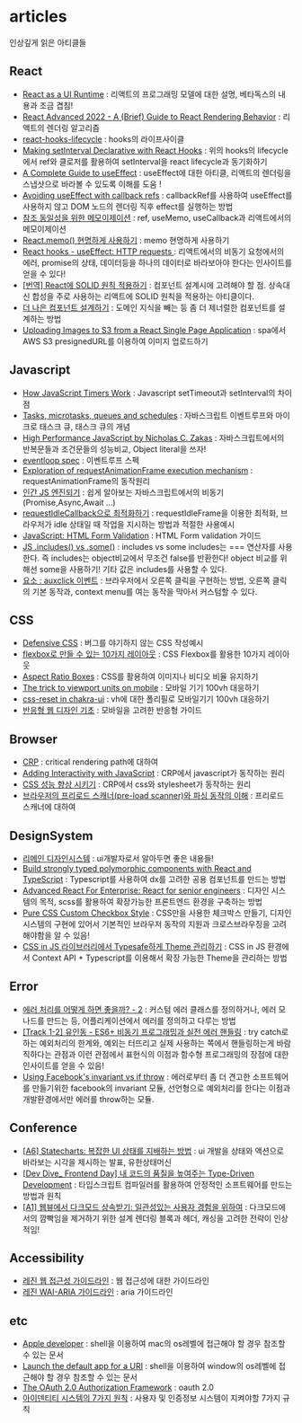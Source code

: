 # articles

인상깊게 읽은 아티클들

## React

- [React as a UI Runtime](https://overreacted.io/react-as-a-ui-runtime/) : 리액트의 프로그래밍 모델에 대한 설명, 베타독스의 내용과 조금 겹침!
- [React Advanced 2022 - A (Brief) Guide to React Rendering Behavior](https://blog.isquaredsoftware.com/2022/10/presentations-react-rendering-behavior/) : 리액트의 렌더링 알고리즘
- [react-hooks-lifecycle](https://github.com/Wavez/react-hooks-lifecycle) : hooks의 라이프사이클
- [Making setInterval Declarative with React Hooks](https://overreacted.io/making-setinterval-declarative-with-react-hooks/) : 위의 hooks의 lifecycle에서 ref와 클로저를 활용하여 setInterval을 react lifecycle과 동기화하기
- [A Complete Guide to useEffect](https://overreacted.io/a-complete-guide-to-useeffect/) : useEffect에 대한 아티클, 리액트의 렌더링을 스냅샷으로 바라볼 수 있도록 이해를 도움 !
- [Avoiding useEffect with callback refs](https://tkdodo.eu/blog/avoiding-use-effect-with-callback-refs#interacting-with-refs) : callbackRef를 사용하여 useEffect를 사용하지 않고 DOM 노드의 렌더링 직후 effect를 실행하는 방법
- [참조 동일성을 위한 메모이제이션](https://yceffort.kr/2022/04/memo-for-referential-stability-in-react#%EC%99%9C-%EB%AA%A8%EB%93%A0-%EC%BB%B4%ED%8F%AC%EB%84%8C%ED%8A%B8%EB%A5%BC-memo-%ED%95%B4%EC%95%BC-%ED%95%98%EB%8A%94%EA%B0%80) : ref, useMemo, useCallback과 리액트에서의 메모이제이션
- [React.memo() 현명하게 사용하기](https://ui.toast.com/weekly-pick/ko_20190731) : memo 현명하게 사용하기
- [React hooks - useEffect: HTTP requests ](https://im-developer.tistory.com/211) : 리액트에서의 비동기 요청에서의 에러, promise의 상태, 데이터등을 하나의 데이터로 바라보아야 한다는 인사이트를 얻을 수 있다!
- [\[번역\] React에 SOLID 원칙 적용하기](https://dev-boku.tistory.com/entry/%EB%B2%88%EC%97%AD-React%EC%97%90-SOLID-%EC%9B%90%EC%B9%99-%EC%A0%81%EC%9A%A9%ED%95%98%EA%B8%B0) : 컴포넌트 설계시에 고려해야 할 점. 상속대신 합성을 주로 사용하는 리액트에 SOLID 원칙을 적용하는 아티클이다.
- [더 나은 컴포넌트 설계하기](https://velog.io/@juno7803/%EB%8D%94-%EB%82%98%EC%9D%80-%EC%BB%B4%ED%8F%AC%EB%84%8C%ED%8A%B8-%EC%84%A4%EA%B3%84%ED%95%98%EA%B8%B0#%EC%9D%B8%ED%84%B0%ED%8E%98%EC%9D%B4%EC%8A%A4) : 도메인 지식을 빼는 등 좀 더 제너럴한 컴포넌트를 설계하는 방법
- [Uploading Images to S3 from a React Single Page Application](https://medium.com/developing-koan/uploading-images-to-s3-from-a-react-single-page-application-45a4d24af09f) : spa에서 AWS S3 presignedURL를 이용하여 이미지 업로드하기

## Javascript

- [How JavaScript Timers Work](https://johnresig.com/blog/how-javascript-timers-work/) : Javascript setTimeout과 setInterval의 차이점
- [Tasks, microtasks, queues and schedules](https://jakearchibald.com/2015/tasks-microtasks-queues-and-schedules/) : 자바스크립트 이벤트루프와 마이크로 태스크 큐, 태스크 큐의 개념
- [High Performance JavaScript by Nicholas C. Zakas](https://www.oreilly.com/library/view/high-performance-javascript/9781449382308/ch04.html) : 자바스크립트에서의 반복문들과 조건문들의 성능비교, Object literal을 쓰자!
- [eventloop spec](https://html.spec.whatwg.org/multipage/webappapis.html#event-loops) : 이벤트루프 스펙
- [Exploration of requestAnimationFrame execution mechanism](https://segmentfault.com/a/1190000040945949/en) : requestAnimationFrame의 동작원리
- [인간 JS 엔진되기](https://youtube.com/playlist?list=PLcqDmjxt30Rt9wmSlw1u6sBYr-aZmpNB3) : 쉽게 알아보는 자바스크립트에서의 비동기(Promise,Async,Await ...)
- [requestIdleCallback으로 최적화하기](https://yceffort.kr/2021/08/requestIdlecallback) : requestIdleFrame을 이용한 최적화, 브라우저가 idle 상태일 때 작업을 지시하는 방법과 적절한 사용예시
- [JavaScript: HTML Form Validation](https://www.w3resource.com/javascript/form/javascript-form-validation.php) : HTML Form validation 가이드
- [JS .includes() vs .some()](https://d7k.medium.com/js-includes-vs-some-b3cd546a7bc3) : includes vs some includes는 === 연산자를 사용한다. 즉 includes는 object비교에서 무조건 false를 반환한다! object 비교를 위해선 some을 사용하기! 기타 값은 includes를 사용할 수 있다.
- [요소 : auxclick 이벤트](https://runebook.dev/ko/docs/dom/element/auxclick_event) : 브라우저에서 오른쪽 클릭을 구현하는 방법, 오른쪽 클릭의 기본 동작과, context menu를 여는 동작을 막아서 커스텀할 수 있다.

## CSS

- [Defensive CSS](https://defensivecss.dev/) : 버그를 야기하지 않는 CSS 작성예시
- [flexbox로 만들 수 있는 10가지 레이아웃](https://d2.naver.com/helloworld/8540176) : CSS Flexbox를 활용한 10가지 레이아웃
- [Aspect Ratio Boxes](https://css-tricks.com/aspect-ratio-boxes/) : CSS를 활용하여 이미지나 비디오 비율 유지하기
- [The trick to viewport units on mobile](https://css-tricks.com/the-trick-to-viewport-units-on-mobile/) : 모바일 기기 100vh 대응하기
- [css-reset in chakra-ui](https://github.com/chakra-ui/chakra-ui/blob/main/packages/components/css-reset/src/css-reset.tsx) : vh에 대한 폴리필로 모바일기기 100vh 대응하기
- [반응형 웹 디자인 기초](https://web.dev/responsive-web-design-basics) : 모바일을 고려한 반응형 가이드

## Browser
- [CRP](https://developer.mozilla.org/en-US/docs/Web/Performance/Critical_rendering_path) : critical rendering path에 대하여
- [Adding Interactivity with JavaScript](https://web.dev/critical-rendering-path-adding-interactivity-with-javascript/) : CRP에서 javascript가 동작하는 원리
- [CSS 성능 향상 시키기](https://yceffort.kr/2021/03/improve-css-performance) : CRP에서 css와 stylesheet가 동작하는 원리
- [브라우저의 프리로드 스캐너(pre-load scanner)와 파싱 동작의 이해](https://yceffort.kr/2022/06/preload-scanner) : 프리로드 스캐너에 대하여


## DesignSystem

- [리메인 디자인시스템](https://www.remain.co.kr/page/designsystem/color-wraning.php) : ui개발자로서 알아두면 좋은 내용들!
- [Build strongly typed polymorphic components with React and TypeScript](https://blog.logrocket.com/build-strongly-typed-polymorphic-components-react-typescript/) : Typescript를 사용하여 dx를 고려한 공용 컴포넌트를 만드는 방법
- [Advanced React For Enterprise: React for senior engineers](https://www.udemy.com/course/react-for-senior-engineers/) : 디자인 시스템의 목적, scss를 활용하여 확장가능한 프론트엔드 환경을 구축하는 방법
- [Pure CSS Custom Checkbox Style](https://moderncss.dev/pure-css-custom-checkbox-style/) : CSS만을 사용한 체크박스 만들기, 디자인 시스템의 구현에 있어서 기본적인 브라우저 동작의 지원과 크로스브라우징을 고려해야함을 알 수 있음!
- [CSS in JS 라이브러리에서 Typesafe하게 Theme 관리하기](https://tech.devsisters.com/posts/react-extend-theme/) : CSS in JS 환경에서 Context API + Typescript를 이용해서 확장 가능한 Theme을 관리하는 방법

## Error

- [에러 처리를 어떻게 하면 좋을까? - 2](https://www.rinae.dev/posts/how-to-handle-errors-2) : 커스텀 에러 클래스를 정의하거나, 에러 모나드를 만드는 등, 어플리케이션에서 에러를 정의하고 다루는 방법
- [\[Track 1-2\] 유인동 - ES6+ 비동기 프로그래밍과 실전 에러 핸들링](https://www.youtube.com/watch?v=o9JnT4sneAQ) : try catch로 하는 예외처리의 한계와, 예외는 터뜨리고 실제 사용하는 쪽에서 핸들링하는게 바람직하다는 관점과 이런 관점에서 표현식의 이점과 함수형 프로그래밍의 장점에 대한 인사이트를 얻을 수 있음!
- [Using Facebook's invariant vs if throw](https://stackoverflow.com/questions/39055159/using-facebooks-invariant-vs-if-throw) : 에러로부터 좀 더 견고한 소프트웨어를 만들기위한 facebook의 invariant 모듈, 선언형으로 예외처리를 한다는 이점과 개발환경에서만 에러를 throw하는 모듈. 

## Conference

- [\[A6\] Statecharts: 복잡한 UI 상태를 지배하는 방법](https://www.youtube.com/watch?v=Hv_PhrfwerQ) : ui 개발을 상태와 액션으로 바라보는 시각을 제시하는 발표, 유한상태머신
- [\[Dev Dive_ Frontend Day\] 내 코드의 품질을 높여주는 Type-Driven Development](https://www.youtube.com/watch?v=M3pMCZqPvzI&t=841s) : 타입스크립트 컴파일러를 활용하여 안정적인 소프트웨어를 만드는 방법과 원칙
- [\[A1\] 웹뷰에서 다크모드 상속받기: 일관성있는 사용자 경험을 위하여](https://www.youtube.com/watch?v=ElsZ-v4Ow08&t=1s) : 다크모드에서의 깜빡임을 제거하기 위한 설계 렌더링 블록과 헤더, 캐싱을 고려한 전략이 인상적임!


## Accessibility
- [레진 웹 접근성 가이드라인](https://github.com/lezhin/accessibility) : 웹 접근성에 대한 가이드라인
- [레진 WAI-ARIA 가이드라인](https://github.com/lezhin/accessibility/tree/master/aria) : aria 가이드라인

## etc
- [Apple developer](https://developer.apple.com/documentation/technologies) : shell을 이용하여 mac의 os레벨에 접근해야 할 경우 참조할 수 있는 문서
- [Launch the default app for a URI](https://learn.microsoft.com/en-us/windows/uwp/launch-resume/launch-default-app#standard-shell-related-uri-schemes) : shell을 이용하여 window의 os레벨에 접근해야 할 경우 참조할 수 있는 문서
- [The OAuth 2.0 Authorization Framework](https://datatracker.ietf.org/doc/html/rfc6749) : oauth 2.0
- [아이덴티티 시스템의 7가지 원칙](https://blog.cometkim.kr/posts/the-seven-laws-of-identity/) : 사용자 및 인증정보 시스템이 지켜야할 7가지 규칙
